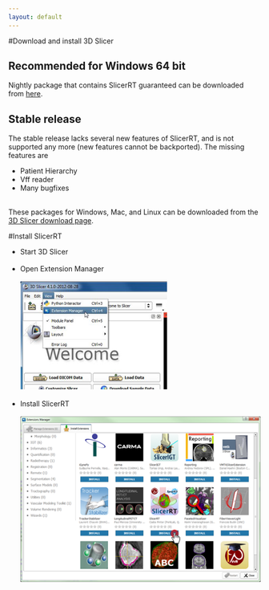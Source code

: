 ```yaml
---
layout: default
---
```

#Download and install 3D Slicer

## Recommended for Windows 64 bit
Nightly package that contains SlicerRT guaranteed can be downloaded from [here](http://slicer.kitware.com/midas3/api/rest?method=midas.bitstream.download&name=Slicer-4.2.0-2013-06-23-win-amd64.exe&checksum=134c693a90a219ec361881c95daa372f).

## Stable release
The stable release lacks several new features of SlicerRT, and is not supported any more (new features cannot be backported). The missing features are
*   Patient Hierarchy
*   Vff reader
*   Many bugfixes

<br>These packages for Windows, Mac, and Linux can be downloaded from the [3D Slicer download page](http://download.slicer.org/).

#Install SlicerRT

*   Start 3D Slicer
<br><br>
*   Open Extension Manager
<br><br>
![3D Slicer - Open Extension Manager](images/SlicerCorner.png)
<br><br>
*   Install SlicerRT
<br><br>
![3D Slicer - Extension Manager Browser](images/SlicerRT_0.10_ExtensionManager_Browser_ClickOnSlicerRT.png)
